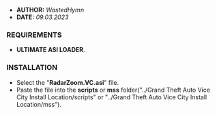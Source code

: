 - **AUTHOR:** _WastedHymn_
- **DATE:** _09.03.2023_

### **REQUIREMENTS**

- **ULTIMATE ASI LOADER**.

### **INSTALLATION**
- Select the "**RadarZoom.VC.asi**" file.
- Paste the file into the **scripts** or **mss** folder("../Grand Theft Auto Vice City Install Location/scripts" or "../Grand Theft Auto Vice City Install Location/mss").
